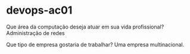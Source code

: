 # devops-ac01

Que área da computação deseja atuar em sua vida profissional?
Administração de redes

Que tipo de empresa gostaria de trabalhar?
Uma empresa multinacional.
